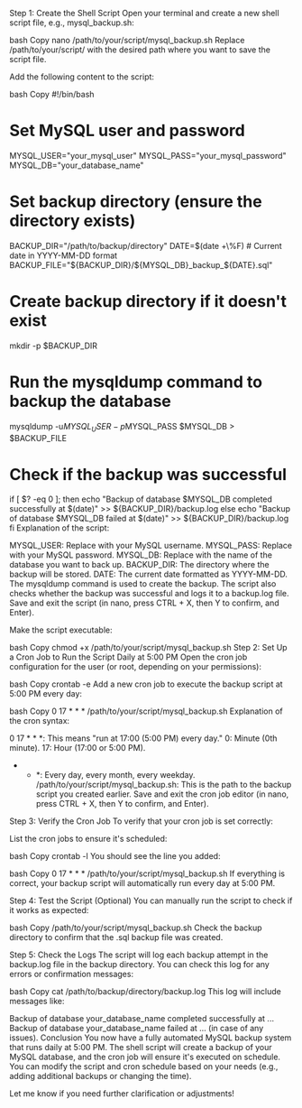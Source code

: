 Step 1: Create the Shell Script
Open your terminal and create a new shell script file, e.g., mysql_backup.sh:

bash
Copy
nano /path/to/your/script/mysql_backup.sh
Replace /path/to/your/script/ with the desired path where you want to save the script file.

Add the following content to the script:

bash
Copy
#!/bin/bash

# Set MySQL user and password
MYSQL_USER="your_mysql_user"
MYSQL_PASS="your_mysql_password"
MYSQL_DB="your_database_name"

# Set backup directory (ensure the directory exists)
BACKUP_DIR="/path/to/backup/directory"
DATE=$(date +\%F)  # Current date in YYYY-MM-DD format
BACKUP_FILE="${BACKUP_DIR}/${MYSQL_DB}_backup_${DATE}.sql"

# Create backup directory if it doesn't exist
mkdir -p $BACKUP_DIR

# Run the mysqldump command to backup the database
mysqldump -u$MYSQL_USER -p$MYSQL_PASS $MYSQL_DB > $BACKUP_FILE

# Check if the backup was successful
if [ $? -eq 0 ]; then
  echo "Backup of database $MYSQL_DB completed successfully at $(date)" >> ${BACKUP_DIR}/backup.log
else
  echo "Backup of database $MYSQL_DB failed at $(date)" >> ${BACKUP_DIR}/backup.log
fi
Explanation of the script:

MYSQL_USER: Replace with your MySQL username.
MYSQL_PASS: Replace with your MySQL password.
MYSQL_DB: Replace with the name of the database you want to back up.
BACKUP_DIR: The directory where the backup will be stored.
DATE: The current date formatted as YYYY-MM-DD.
The mysqldump command is used to create the backup.
The script also checks whether the backup was successful and logs it to a backup.log file.
Save and exit the script (in nano, press CTRL + X, then Y to confirm, and Enter).

Make the script executable:

bash
Copy
chmod +x /path/to/your/script/mysql_backup.sh
Step 2: Set Up a Cron Job to Run the Script Daily at 5:00 PM
Open the cron job configuration for the user (or root, depending on your permissions):

bash
Copy
crontab -e
Add a new cron job to execute the backup script at 5:00 PM every day:

bash
Copy
0 17 * * * /path/to/your/script/mysql_backup.sh
Explanation of the cron syntax:

0 17 * * *: This means "run at 17:00 (5:00 PM) every day."
0: Minute (0th minute).
17: Hour (17:00 or 5:00 PM).
* * *: Every day, every month, every weekday.
/path/to/your/script/mysql_backup.sh: This is the path to the backup script you created earlier.
Save and exit the cron job editor (in nano, press CTRL + X, then Y to confirm, and Enter).

Step 3: Verify the Cron Job
To verify that your cron job is set correctly:

List the cron jobs to ensure it's scheduled:

bash
Copy
crontab -l
You should see the line you added:

bash
Copy
0 17 * * * /path/to/your/script/mysql_backup.sh
If everything is correct, your backup script will automatically run every day at 5:00 PM.

Step 4: Test the Script (Optional)
You can manually run the script to check if it works as expected:

bash
Copy
/path/to/your/script/mysql_backup.sh
Check the backup directory to confirm that the .sql backup file was created.

Step 5: Check the Logs
The script will log each backup attempt in the backup.log file in the backup directory. You can check this log for any errors or confirmation messages:

bash
Copy
cat /path/to/backup/directory/backup.log
This log will include messages like:

Backup of database your_database_name completed successfully at ...
Backup of database your_database_name failed at ... (in case of any issues).
Conclusion
You now have a fully automated MySQL backup system that runs daily at 5:00 PM. The shell script will create a backup of your MySQL database, and the cron job will ensure it's executed on schedule. You can modify the script and cron schedule based on your needs (e.g., adding additional backups or changing the time).

Let me know if you need further clarification or adjustments!
